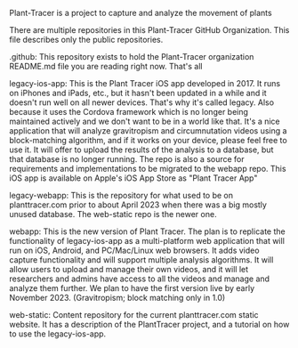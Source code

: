 <!--

**Here are some ideas to get you started:**

🙋‍♀️ A short introduction - what is your organization all about?
🌈 Contribution guidelines - how can the community get involved?
👩‍💻 Useful resources - where can the community find your docs? Is there anything else the community should know?
🍿 Fun facts - what does your team eat for breakfast?
🧙 Remember, you can do mighty things with the power of [Markdown](https://docs.github.com/github/writing-on-github/getting-started-with-writing-and-formatting-on-github/basic-writing-and-formatting-syntax)
-->

Plant-Tracer is a project to capture and analyze the movement of plants

There are multiple repositories in this Plant-Tracer GitHub Organization. This file describes only the public repositories.

.github: This repository exists to hold the Plant-Tracer organization README.md file you are reading right now. That's all

legacy-ios-app: This is the Plant Tracer iOS app developed in 2017. It runs on iPhones and iPads, etc., but it hasn't been updated in a while and it doesn't run well on all newer devices. That's why it's called legacy. Also because it uses the Cordova framework which is no longer being maintained actively and we don't want to be in a world like that. It's a nice application that will analyze gravitropism and circumnutation videos using a block-matching algorithm, and if it works on your device, please feel free to use it. It will offer to upload the results of the analysis to a database, but that database is no longer running. The repo is also a source for requirements and implementations to be migrated to the webapp repo. This iOS app is available on Apple's iOS App Store as "Plant Tracer App"

legacy-webapp: This is the repository for what used to be on planttracer.com prior to about April 2023 when there was a big mostly unused database. The web-static repo is the newer one.

webapp: This is the new version of Plant Tracer. The plan is to replicate the functionality of legacy-ios-app as a multi-platform web application that will run on iOS, Android, and PC/Mac/Linux web browsers. It adds video capture functionality and will support multiple analysis algorithms. It will allow users to upload and manage their own videos, and it will let researchers and admins have access to all the videos and manage and analyze them further. We plan to have the first version live by early November 2023. (Gravitropism; block matching only in 1.0)

web-static: Content repository for the current planttracer.com static website. It has a description of the PlantTracer project, and a tutorial on how to use the legacy-ios-app.
